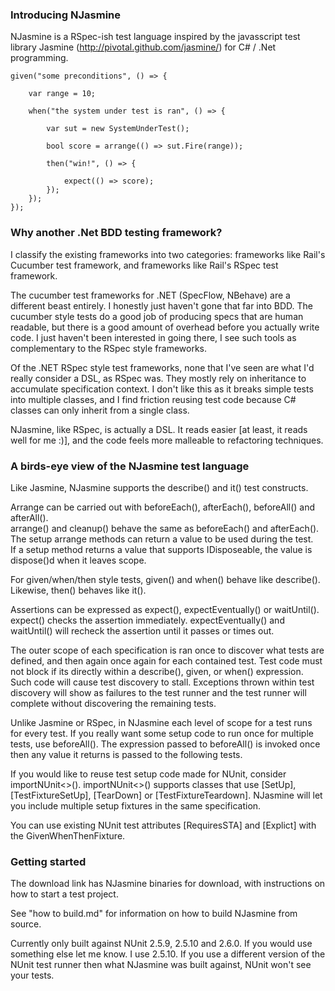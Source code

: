 ### Introducing NJasmine

NJasmine is a RSpec-ish test language inspired by the javasscript test library Jasmine (http://pivotal.github.com/jasmine/) for C# / .Net programming.

    given("some preconditions", () => {

        var range = 10;

        when("the system under test is ran", () => {

            var sut = new SystemUnderTest();

            bool score = arrange(() => sut.Fire(range));

            then("win!", () => {

                expect(() => score);
            });
        });
    });

### Why another .Net BDD testing framework?  

I classify the existing frameworks into two categories: frameworks like Rail's Cucumber test framework, and frameworks like Rail's RSpec test framework.

The cucumber test frameworks for .NET (SpecFlow, NBehave) are a different beast entirely.  I honestly just haven't gone that far into BDD.  The cucumber style tests do a good job of producing specs that are human readable, but there is a good amount of overhead before you actually write code.  I just haven't been interested in going there, I see such tools as complementary to the RSpec style frameworks.

Of the .NET RSpec style test frameworks, none that I've seen are what I'd really consider a DSL, as RSpec was.  They mostly rely on inheritance to accumulate specification context.  I don't like this as it breaks simple tests into multiple classes, and I find friction reusing test code because C# classes can only inherit from a single class.

NJasmine, like RSpec, is actually a DSL.  It reads easier [at least, it reads well for me :)], and the code feels more malleable to refactoring techniques.


### A birds-eye view of the NJasmine test language

Like Jasmine, NJasmine supports the describe() and it() test constructs.

Arrange can be carried out with beforeEach(), afterEach(), beforeAll() and afterAll().  
arrange() and cleanup() behave the same as beforeEach() and afterEach().  
The setup arrange methods can return a value to be used during the test.  
If a setup method returns a value that supports IDisposeable, the value is dispose()d when it leaves scope.

For given/when/then style tests, given() and when() behave like describe().  Likewise, then() behaves like it().

Assertions can be expressed as expect(), expectEventually() or waitUntil().  expect() checks the assertion immediately.  expectEventually() and waitUntil() will recheck the assertion until it passes or times out.

The outer scope of each specification is ran once to discover what tests are defined, and then again once again for each contained test.  Test code must not block if its directly within a describe(), given, or when() expression.  Such code will cause test discovery to stall.  Exceptions thrown within test discovery will show as failures to the test runner and the test runner will complete without discovering the remaining tests.

Unlike Jasmine or RSpec, in NJasmine each level of scope for a test runs for every test.  If you really want some setup code to run once for multiple tests, use beforeAll().  The expression passed to beforeAll() is invoked once then any value it returns is passed to the following tests.

If you would like to reuse test setup code made for NUnit, consider importNUnit<>().  importNUnit<>() supports classes that use [SetUp], [TestFixtureSetUp], [TearDown] or [TestFixtureTeardown].  NJasmine will let you include multiple setup fixtures in the same specification.

You can use existing NUnit test attributes [RequiresSTA] and [Explict] with the GivenWhenThenFixture.

### Getting started

The download link has NJasmine binaries for download, with instructions on how to start a test project.

See "how to build.md" for information on how to build NJasmine from source.

Currently only built against NUnit 2.5.9, 2.5.10 and 2.6.0.  If you would use something else let me know.  I use 2.5.10.  If you use a different version of the NUnit test runner then what NJasmine was built against, NUnit won't see your tests.
